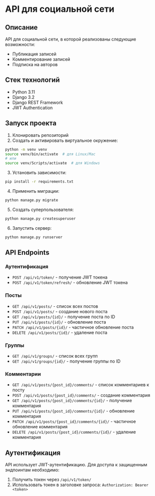 # API для социальной сети

## Описание

API для социальной сети, в которой реализованы следующие возможности:

- Публикация записей
- Комментирование записей
- Подписка на авторов

## Стек технологий

- Python 3.11
- Django 3.2
- Django REST Framework
- JWT Authentication

## Запуск проекта

1. Клонировать репозиторий
2. Создать и активировать виртуальное окружение:

```bash
python -m venv venv
source venv/bin/activate  # для Linux/Mac
# или
source venv/Scripts/activate  # для Windows
```

3. Установить зависимости:

```bash
pip install -r requirements.txt
```

4. Применить миграции:

```bash
python manage.py migrate
```

5. Создать суперпользователя:

```bash
python manage.py createsuperuser
```

6. Запустить сервер:

```bash
python manage.py runserver
```

## API Endpoints

### Аутентификация

- `POST /api/v1/token/` - получение JWT токена
- `POST /api/v1/token/refresh/` - обновление JWT токена

### Посты

- `GET /api/v1/posts/` - список всех постов
- `POST /api/v1/posts/` - создание нового поста
- `GET /api/v1/posts/{id}/` - получение поста по ID
- `PUT /api/v1/posts/{id}/` - обновление поста
- `PATCH /api/v1/posts/{id}/` - частичное обновление поста
- `DELETE /api/v1/posts/{id}/` - удаление поста

### Группы

- `GET /api/v1/groups/` - список всех групп
- `GET /api/v1/groups/{id}/` - получение группы по ID

### Комментарии

- `GET /api/v1/posts/{post_id}/comments/` - список комментариев к посту
- `POST /api/v1/posts/{post_id}/comments/` - создание комментария
- `GET /api/v1/posts/{post_id}/comments/{id}/` - получение комментария
- `PUT /api/v1/posts/{post_id}/comments/{id}/` - обновление комментария
- `PATCH /api/v1/posts/{post_id}/comments/{id}/` - частичное обновление комментария
- `DELETE /api/v1/posts/{post_id}/comments/{id}/` - удаление комментария

## Аутентификация

API использует JWT-аутентификацию. Для доступа к защищенным эндпоинтам необходимо:

1. Получить токен через `/api/v1/token/`
2. Использовать токен в заголовке запроса: `Authorization: Bearer <token>`

